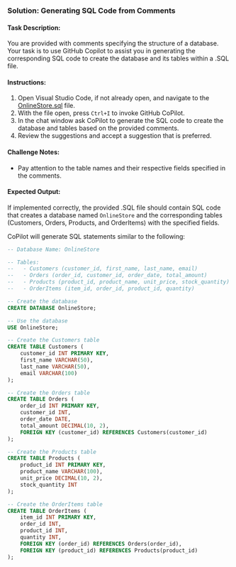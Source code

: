 ### Solution: Generating SQL Code from Comments

#### Task Description:

You are provided with comments specifying the structure of a database. Your task is to use GitHub Copilot to assist you in generating the corresponding SQL code to create the database and its tables within a .SQL file.

#### Instructions:

1. Open Visual Studio Code, if not already open, and navigate to the [OnlineStore.sql](OnlineStore.sql) file.
2. With the file open, press `Ctrl+I` to invoke GitHub CoPilot.
3. In the chat window ask CoPilot to generate the SQL code to create the database and tables based on the provided comments.
4. Review the suggestions and accept a suggestion that is preferred.

#### Challenge Notes:

- Pay attention to the table names and their respective fields specified in the comments.

#### Expected Output:

If implemented correctly, the provided .SQL file should contain SQL code that creates a database named `OnlineStore` and the corresponding tables (Customers, Orders, Products, and OrderItems) with the specified fields.

CoPilot will generate SQL statements similar to the following:
```sql
-- Database Name: OnlineStore

-- Tables:
--   - Customers (customer_id, first_name, last_name, email)
--   - Orders (order_id, customer_id, order_date, total_amount)
--   - Products (product_id, product_name, unit_price, stock_quantity)
--   - OrderItems (item_id, order_id, product_id, quantity)

-- Create the database
CREATE DATABASE OnlineStore;

-- Use the database
USE OnlineStore;

-- Create the Customers table
CREATE TABLE Customers (
    customer_id INT PRIMARY KEY,
    first_name VARCHAR(50),
    last_name VARCHAR(50),
    email VARCHAR(100)
);

-- Create the Orders table
CREATE TABLE Orders (
    order_id INT PRIMARY KEY,
    customer_id INT,
    order_date DATE,
    total_amount DECIMAL(10, 2),
    FOREIGN KEY (customer_id) REFERENCES Customers(customer_id)
);

-- Create the Products table
CREATE TABLE Products (
    product_id INT PRIMARY KEY,
    product_name VARCHAR(100),
    unit_price DECIMAL(10, 2),
    stock_quantity INT
);

-- Create the OrderItems table
CREATE TABLE OrderItems (
    item_id INT PRIMARY KEY,
    order_id INT,
    product_id INT,
    quantity INT,
    FOREIGN KEY (order_id) REFERENCES Orders(order_id),
    FOREIGN KEY (product_id) REFERENCES Products(product_id)
);
```